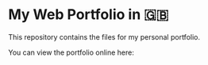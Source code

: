 # My Web Portfolio in 🇬🇧

This repository contains the files for my personal portfolio.

You can view the portfolio online here:
